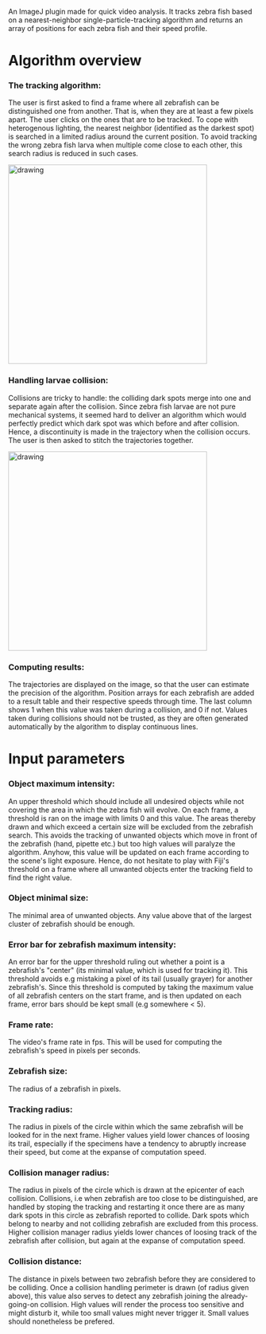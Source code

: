 An ImageJ plugin made for quick video analysis. It tracks zebra fish based on a nearest-neighbor single-particle-tracking algorithm and returns an array of positions for each zebra fish and their speed profile.

# Algorithm overview

### The tracking algorithm:

The user is first asked to find a frame where all zebrafish can be distinguished one from another. That is, when they are at least a few pixels apart. The user clicks on the ones that are to be tracked.
To cope with heterogenous lighting, the nearest neighbor (identified as the darkest spot) is searched in a limited radius around the current position. To avoid tracking the wrong zebra fish larva when multiple come close to each other, this search radius is reduced in such cases.

<img src="demo_1_0.gif" alt="drawing" width="400"/>

### Handling larvae collision:

Collisions are tricky to handle: the colliding dark spots merge into one and separate again after the collision. Since zebra fish larvae are not pure mechanical systems, it seemed hard to deliver an algorithm which would perfectly predict which dark spot was which before and after collision. Hence, a discontinuity is made in the trajectory when the collision occurs. The user is then asked to stitch the trajectories together.

<img src="demo_1_1.gif" alt="drawing" width="400"/>

### Computing results:

The trajectories are displayed on the image, so that the user can estimate the precision of the algorithm. Position arrays for each zebrafish are added to a result table and their respective speeds through time. The last column shows 1 when this value was taken during a collision, and 0 if not. Values taken during collisions should not be trusted, as they are often generated automatically by the algorithm to display continuous lines.

# Input parameters

### Object maximum intensity:

An upper threshold which should include all undesired objects while not covering the area in which the zebra fish will evolve.
On each frame, a threshold is ran on the image with limits 0 and this value. The areas thereby drawn and which exceed a certain size will be excluded from the zebrafish search. This avoids the tracking of unwanted objects which move in front of the zebrafish (hand, pipette etc.) but too high values will paralyze the algorithm. Anyhow, this value will be updated on each frame according to the scene's light exposure.
Hence, do not hesitate to play with Fiji's threshold on a frame where all unwanted objects enter the tracking field to find the right value.

### Object minimal size:

The minimal area of unwanted objects. Any value above that of the largest cluster of zebrafish should be enough.

### Error bar for zebrafish maximum intensity:

An error bar for the upper threshold ruling out whether a point is a zebrafish's "center" (its minimal value, which is used for tracking it). This threshold avoids e.g mistaking a pixel of its tail (usually grayer) for another zebrafish's. Since this threshold is computed by taking the maximum value of all zebrafish centers on the start frame, and is then updated on each frame, error bars should be kept small (e.g somewhere < 5).

### Frame rate:

The video's frame rate in fps. This will be used for computing the zebrafish's speed in pixels per seconds.

### Zebrafish size:

The radius of a zebrafish in pixels.

### Tracking radius:

The radius in pixels of the circle within which the same zebrafish will be looked for in the next frame. Higher values yield lower chances of loosing its trail, especially if the specimens have a tendency to abruptly increase their speed, but come at the expanse of computation speed.

### Collision manager radius:

The radius in pixels of the circle which is drawn at the epicenter of each collision. Collisions, i.e when zebrafish are too close to be distinguished, are handled by stoping the tracking and restarting it once there are as many dark spots in this circle as zebrafish reported to collide. Dark spots which belong to nearby and not colliding zebrafish are excluded from this process. Higher collision manager radius yields lower chances of loosing track of the zebrafish after collision, but again at the expanse of computation speed.

### Collision distance:

The distance in pixels between two zebrafish before they are considered to be colliding. Once a collision handling perimeter is drawn (of radius given above), this value also serves to detect any zebrafish joining the already-going-on collision.
High values will render the process too sensitive and might disturb it, while too small values might never trigger it. Small values should nonetheless be prefered.
